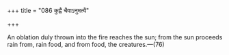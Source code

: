 +++
title = "086 कुह्वै चैवाऽनुमत्यै"

+++

An oblation duly thrown into the fire reaches the sun; from the sun proceeds rain from, rain food, and from food, the creatures.—(76)